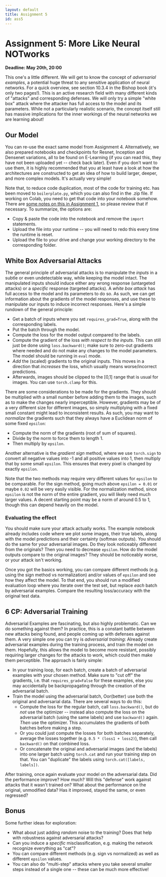 ```yaml
---
layout: default
title: Assignment 5
id: ass5
---
```



# Assignment 5: More Like Neural NOTworks
**Deadline: May 20th, 20:00**

This one's a little different.
We will get to know the concept of _adversarial examples_, a potential huge threat to any sensitive application of
neural networks. 
For a quick overview, see section 10.3.4 in the Bishop book (it's only two pages!).
This is an active research field with many different kinds of "attacks" and corresponding defenses.
We will only try a simple "white box" attack where the attacker has full access to the model and its parameters.
While not a particularly realistic scenario, the concept itself still has massive implications for the inner workings
of the neural networks we are learning about!


## Our Model

You can re-use the exact same model from Assignment 4.
Alternatively, we also prepared notebooks and checkpoints for Resnet, Inception and Densenet variations, all to be found
on E-Learning (if you can read this, they have not been uploaded yet -- check back later).
Even if you don't want to use them, it is highly recommended that you at least have a look at how the architectures are
constructed to get an idea of how to build larger, deeper, and more complex models.
It's actually very simple!

Note that, to reduce code duplication, most of the code for training etc. has been moved to `boilerplate.py`, which you
can also find in the .zip file.
If working on Colab, you need to get that code into your notebook somehow.
There are [some notes on this in Assignment 1](https://ovgu-ailab.github.io/idl2025/assignment1.html), so please review
that if necessary.
To summarize, the options are:
- Copy & paste the code into the notebook and remove the `import` statements.
- Upload the file into your runtime -- you will need to redo this every time the runtime is reset.
- Upload the file to your drive and change your working directory to the corresponding folder.


## White Box Adversarial Attacks

The general principle of adversarial attacks is to manipulate the _inputs_ in a subtle or even undetectable way, while
keeping the model intact.
The manipulated inputs should induce either any wrong response (untargeted attacks) or a _specific_ response (targeted
attacks).
A _white box attack_ has full access to the model and its parameters to do so.
As such, we can get information about the gradients of the model responses, and use these to manipulate our inputs to
induce incorrect responses.
Here's a simple rundown of the general principle:

- Get a batch of inputs where you set `requires_grad=True`, along with the corresponding labels.
- Put the batch through the model.
- Compute the loss for the model output compared to the labels.
- Compute the gradient of the loss _with respect to the inputs_.
This can still just be done using `loss.backward()`; make sure to zero-out gradients where needed and do not make any
changes to the model parameters. 
The model should be running in `eval` mode.
- _Add_ the (scaled) gradients to the original inputs.
This moves in a direction that _increases_ the loss, which usually means worse/incorrect predictions.
- Afterwards, images should be clipped to the [0,1] range that is usual for images.
You can use `torch.clamp` for this.

There are some considerations to be made for the gradients. 
They should be multiplied with a small number before adding them to the images, such as to make the changes nearly 
imperceptible.
However, gradients may be of a very different size for different images, so simply multiplying with a fixed small
constant might lead to inconsistent results.
As such, you may want to _normalize_ the gradients such that they always have a Euclidean norm of some fixed `epsilon`:
- Compute the norm of the gradients (root of sum of squares).
- Divide by the norm to force them to length 1.
- Then multiply by `epsilon`.

Another alternative is the _gradient sign_ method, where we use `torch.sign` to convert all negative values into -1 and
all positive values into 1, then multiply that by some small `epsilon`.
This ensures that every pixel is changed by exactly `epsilon`.

Note that the two methods may require very different values for `epsilon` to be comparable.
For the sign method, going much above `epsilon = 0.01` or maybe `0.02` will be very easily visible.
For the normalization method, since `epsilon` is not the norm of the entire gradient, you will likely need much larger
values.
A decent starting point may be a norm of around 0.5 to 1, though this can depend heavily on the model.

### Evaluating the effect
You should make sure your attack actually works.
The example notebook already includes code where we plot some images, their true labels, along with the model predictions
and their certainty (softmax outputs).
You should do the same for your adversarial images.
Do they look noticeably different from the originals?
Then you need to decrease `epsilon`.
How do the model outputs compare to the original images?
They should be noticeably worse, or your attack isn't working.

Once you got the basics working, you can compare different methods (e.g. using the sign method vs normalization) and/or
values of `epsilon` and see how they affect the model.
To that end, you should run a modified evaluation loop where you iterate over the test set, but replace _each_ batch
by adversarial examples.
Compare the resulting loss/accuracy with the original test data.


## 6 CP: Adversarial Training

Adversarial Examples are fascinating, but also highly problematic.
Can we do something against them?
In practice, this is a constant battle between new attacks being found, and people coming up with defenses against them.
A very simple one you can try is _adversarial training_:
Already create adversarial examples during the training process, and train the model on them.
Hopefully, this allows the model to become more resistant, possibly requiring larger changes for the attacks to work,
which could then make them perceptible.
The approach is fairly simple:

- In your training loop, for each batch, create a batch of adversarial examples with your chosen method.
Make sure to "cut off" the gradients, i.e. that `requires_grad=False` for these examples, else you may accidentally be
backpropagating through the creation of the adversarial batch.
- Train the model using the adversarial batch, Oor(better) use both the original and adversarial data.
There are several ways to do this:
  - Compute the loss for the regular batch, call `loss.backward()`, but do _not_ use the optimizer -- instead also compute
  the loss on the adversarial batch (using the same labels) and use `backward()` again. _Then_ use the optimizer. 
  This accumulates the gradients of both batches before making a step.
  - Or you could just compute the losses for both batches separately, average the losses together
  (e.g. `0.5 * (loss1 + loss2)`), then call `backward()` on that combined loss.
  - Or concatenate the original and adversarial images (and the labels) into one larger batch using `torch.cat` and run your
  training step on that.
  You can "duplicate" the labels using `torch.cat([labels, labels])`.

After training, once again evaluate your model on the adversarial data.
Did the performance improve?
How much?
Will this "defense" work against attacks that it wasn't trained on?
What about the performance on the original, unmodified data?
Has it improved, stayed the same, or even regressed?


## Bonus

Some further ideas for exploration:
- What about just adding _random_ noise to the training? Does that help with robustness against adversarial attacks?
- Can you induce a _specific_ misclassification, e.g. making the network recognize everything as "cat"?
- You can compare different methods (e.g. sign vs normalized) as well as different `epsilon` values.
- You can also do "multi-step" attacks where you take several smaller steps instead of a single one -- these can be much
more effective!
